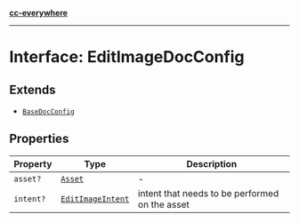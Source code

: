 [**cc-everywhere**](../../../../../../index.md)

***

# Interface: EditImageDocConfig

## Extends

- [`BaseDocConfig`](../../../design-config-types/interfaces/base-doc-config.md)

## Properties

| Property | Type | Description |
| ------ | ------ | ------ |
| <a id="asset"></a> `asset?` | [`Asset`](../../../asset-types/type-aliases/asset.md) | - |
| <a id="intent"></a> `intent?` | [`EditImageIntent`](../../doc-config-types/type-aliases/edit-image-intent.md) | intent that needs to be performed on the asset |
